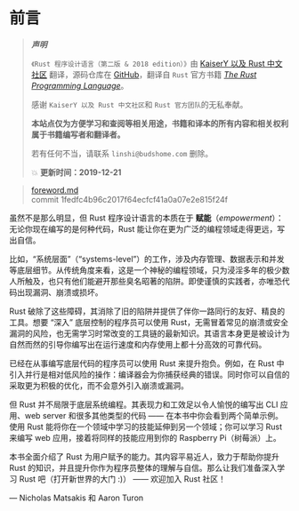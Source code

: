 # 前言

> **_声明_**
> 
> `《Rust 程序设计语言（第二版 & 2018 edition）》`由 [KaiserY 以及 Rust 中文社区](https://github.com/KaiserY) 翻译，源码仓库在 [GitHub](https://github.com/budshome/trpl-zh-cn)，翻译自 `Rust` 官方书籍 [*The Rust Programming Language*](https://github.com/rust-lang/book/tree/master/src)。
> 
> 感谢 `KaiserY 以及 Rust 中文社区`和 `Rust 官方团队`的无私奉献。
> 
> **本站点仅为方便学习和查阅等相关用途，书籍和译本的所有内容和相关权利属于书籍编写者和翻译者。**
> 
> 若有任何不当，请联系 `linshi@budshome.com` 删除。
> 
> 💥 **更新时间：2019-12-21**

> [foreword.md](https://github.com/rust-lang/book/blob/master/src/foreword.md)
> <br>
> commit 1fedfc4b96c2017f64ecfcf41a0a07e2e815f24f

虽然不是那么明显，但 Rust 程序设计语言的本质在于 **赋能**（*empowerment*）：无论你现在编写的是何种代码，Rust 能让你在更为广泛的编程领域走得更远，写出自信。

比如，“系统层面”（“systems-level”）的工作，涉及内存管理、数据表示和并发等底层细节。从传统角度来看，这是一个神秘的编程领域，只为浸淫多年的极少数人所触及，也只有他们能避开那些臭名昭著的陷阱。即使谨慎的实践者，亦唯恐代码出现漏洞、崩溃或损坏。

Rust 破除了这些障碍，其消除了旧的陷阱并提供了伴你一路同行的友好、精良的工具。想要 “深入” 底层控制的程序员可以使用 Rust，无需冒着常见的崩溃或安全漏洞的风险，也无需学习时常改变的工具链的最新知识。其语言本身更是被设计为自然而然的引导你编写出在运行速度和内存使用上都十分高效的可靠代码。

已经在从事编写底层代码的程序员可以使用 Rust 来提升抱负。例如，在 Rust 中引入并行是相对低风险的操作：编译器会为你捕获经典的错误。同时你可以自信的采取更为积极的优化，而不会意外引入崩溃或漏洞。

但 Rust 并不局限于底层系统编程。其表现力和工效足以令人愉悦的编写出 CLI 应用、web server 和很多其他类型的代码 —— 在本书中你会看到两个简单示例。使用 Rust 能将你在一个领域中学习的技能延伸到另一个领域；你可以学习 Rust 来编写 web 应用，接着将同样的技能应用到你的 Raspberry Pi（树莓派）上。

本书全面介绍了 Rust 为用户赋予的能力。其内容平易近人，致力于帮助你提升 Rust 的知识，并且提升你作为程序员整体的理解与自信。那么让我们准备深入学习 Rust 吧（打开新世界的大门 :)） —— 欢迎加入 Rust 社区！

— Nicholas Matsakis 和 Aaron Turon

